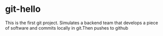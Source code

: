 # git-hello
This is the first git project. Simulates a backend team that develops a piece of software and commits locally in git.Then pushes to github

